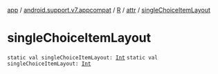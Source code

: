 [app](../../../index.md) / [android.support.v7.appcompat](../../index.md) / [R](../index.md) / [attr](index.md) / [singleChoiceItemLayout](.)

# singleChoiceItemLayout

`static val singleChoiceItemLayout: `[`Int`](https://kotlinlang.org/api/latest/jvm/stdlib/kotlin/-int/index.html)
`static val singleChoiceItemLayout: `[`Int`](https://kotlinlang.org/api/latest/jvm/stdlib/kotlin/-int/index.html)